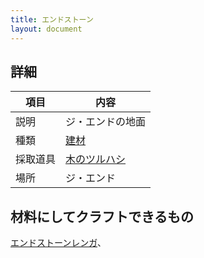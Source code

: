 ```yaml
---
title: エンドストーン
layout: document
---
```

## 詳細

|項目|内容|
|---|---|
|説明|ジ・エンドの地面|
|種類|[建材](建材)|
|採取道具|[木のツルハシ](木のツルハシ)|
|場所|ジ・エンド|

## 材料にしてクラフトできるもの

[エンドストーンレンガ](エンドストーンレンガ)、
